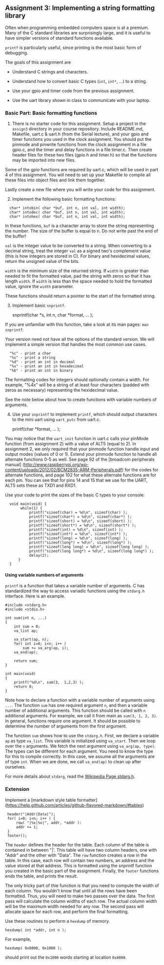 ## Assignment 3: Implementing a string formatting library

Often when programming embedded computers
space is at a premium.
Many of the C standard libraries are surprisingly large,
and it is useful to have simpler versions of standard functions available.

`printf` is particularly useful,
since printing is the most basic form of debugging.

The goals of this assignment are

- Understand C strings and characters.

- Understand how to convert basic C types (`int`, `int*`, ...) to a string.

- Use your gpio and timer code from the previous assignment.

- Use the uart library shown in class to communicate with your laptop.

### Basic Part: Basic formatting functions

1. There is no starter code for this assignment.
  Setup a project in the `assign3` directory in your course repository.
  Include README.md, Makefile, uart.c & uart.h (from the Serial lecture), 
  and your gpio and timer functions
  you used in the clock assignment. You should put the pinmode and pinwrite 
  functions from the clock assignment in a file gpio.c, and the timer and 
  delay functions in a file timer.c. Then create header files for these two 
  files (gpio.h and timer.h) so that the functions may be imported into new 
  files. 

  Some of the gpio functions are required by uart.c, which 
  will be used in part 4 of this assignment. You 
  will need to set up your Makefile to compile all these files into object 
  files and link them together.

  Lastly create a new file where you will write your code for this assignment.

2. Implement the following basic formatting functions: 

  ```
    char* intobin( char *buf, int n, int val, int width); 
    char* intodec( char *buf, int n, int val, int width); 
    char* intohex( char *buf, int n, int val, int width); 
  ```
  In these functions, `buf` is a character array to store 
  the string representing the number. 
  The size of the buffer is equal to n.
  Do not write past the end of the buffer!
  
  `val` is the integer value to be converted to a string. When converting to 
  a decimal string, treat the integer `val` as a signed two's complement value 
  (this is how integers are stored in C). 
  For binary and hexidecimal values, return the unsigned value of the bits.
  
  `width` is the minimum size of the returned string. 
  If `width` is greater than needed to fit the formatted value, pad the 
  string with zeros so that it has length `width`. If `width` is 
  less than the space needed to hold the formatted value, ignore the `width` 
  parameter.
  
  These functions should return a pointer to the start
  of the formatted string.
  
3. Implement basic `snprintf`.

    snprintf(char *s, int n, char *format, ... );

  If you are unfamiliar with this function,
  take a look at its man pages: `man snprintf`.

  Your version need not have all the options of the standard version. 
  We will implement a simple version that handles the most common use cases.

  ```
    "%c" - print a char
    "%s" - print a string
    "%d" - print an int in decimal
    "%x" - print an int in hexadecimal
    "%b" - print an int in binary
  ```

  The formatting codes for integers should optionally contain a width.
  For example, "%4x" will be a string of at least four characters (padded 
  with zeros as necessary) representing the hexidecimal value.

  See the note below about how to create functions
  with variable numbers of arguments.

4. Use your `snprintf` to implement `printf`,
  which should output characters to the mini uart using `uart_putc` from 
  uart.c. 

    printf(char *format, ... );

  You may notice that the `uart_init` function in uart.c calls your pinMode 
  function (from assignment 2) with a value of ALT5 (equal to 2). In 
  assignment 2, we only required that your pinmode function handle input and 
  output modes (values of 0 or 1). Extend your pinmode function to handle all 
  alternate functions 0-5 as well. See page 92 of the [broadcom peripherals manual]
  (http://www.raspberrypi.org/wp-content/uploads/2012/02/BCM2835-ARM-Peripherals.pdf) 
  for the codes for alternate functions, and page 102 for what these 
  alternate functions are for each pin. You can see that for pins 14 and 15 
  that we use for the UART, ALT5 sets these as TXD1 and RXD1.

 Use your code to print the sizes of the basic C types to your console:

  ```
    void main(void) { 
         while(1) { 
             printf("sizeof(char) = %d\n", sizeof(char) ); 
             printf("sizeof(char*) = %d\n", sizeof(char*) ); 
             printf("sizeof(short) = %d\n", sizeof(short) ); 
             printf("sizeof(short*) = %d\n", sizeof(short*) ); 
             printf("sizeof(int) = %d\n", sizeof(int) ); 
             printf("sizeof(int*) = %d\n", sizeof(int*) ); 
             printf("sizeof(long) = %d\n", sizeof(long) ); 
             printf("sizeof(long*) = %d\n", sizeof(long*) ); 
             printf("sizeof(long long) = %d\n", sizeof(long long) ); 
             printf("sizeof(long long*) = %d\n", sizeof(long long*) ); 
             delay(2); 
        } 
    } 
  ```

#### Using variable numbers of arguments

`printf` is a function that takes a variable number of arguments.
C has standardized the way to access variadic functions 
using the `stdarg.h` interface. 
Here is an example.

    #include <stdarg.h>
    #include <stdio.h>

    int sum(int n, ...)
    {
        int sum = 0;
        va_list ap;

        va_start(ap, n);
        for( int i=0; i<n; i++ )
            sum += va_arg(ap, i);
        va_end(ap);

        return sum;
    }

    int main(void)
    {
        printf("%d\n", sum(3,  1,2,3) );
        return 0;
    }

Note how to declare a function with a variable number
of arguments using `...`.
The function `sum` has one required argument `n`,
and then a variable number of additional arguments.
This function should be called with `n` additional arguments.
For example, we call it from main as `sum(3, 1, 2, 3)`.
In general, functions require one argument.
It should be possible to determine the number of arguments
from the first argument.

The function `sum` shows how to use the `stdarg.h`.
First, we declare a variable `ap` as type `va_list`.
This variable is initialized using `va_start`.
Then we loop over the `n` arguments.
We fetch the next argument using `va_arg(ap, type)`.
The types can be different for each argument.
You need to know the type for this to compile correctly.
In this case, we assume all the arguments are of type `int`.
When we are done, we call `va_end(ap)` to clean up after ourselves.

For more details about `stdarg`, 
read the [Wikipedia Page stdarg.h](http://en.wikipedia.org/wiki/Stdarg.h).

### Extension

Implement a [markdown style table formatter]
(https://help.github.com/articles/github-flavored-markdown/#tables)

     header("|Addr|Data|");
     for( i=0; i<n; i++ ) {
         row( "|%x|%x|", addr, *addr ):
         addr += 1;
     }
     footer();

The `header` defines the header for the table. 
Each column of the table is contained in between "|'.
This table will have two column headers, 
one with "Addr" and the other with "Data".
The `row` function creates a row in the table.
In this case, each row will contain two numbers,
an address and the value stored at that address.
This is formatted using the snprintf function you created 
in the basic part of the assignment.
Finally, the `footer` functions ends the table,
and prints the result.

The only tricky part of thie function is that
you need to compute the width of each column.
You wouldn't know that until all the rows have been formatted.
Thus, you will need to make two passes over the data.
The first pass will calculate the column widths of each row.
The actual column width will be the maximum width needed for any row.
The second pass will allocate space for each row,
and perform the final formatting.

Use these routines to perform a `hexdump` of memory.

    hexdump( int *addr, int n );

For example, 

    hexdump( 0x8000, 0x1000 );

should print out the `0x1000` words starting at location `0x8000`.

